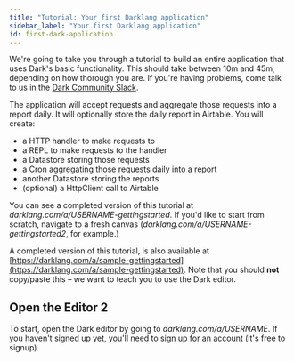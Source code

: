 ```yaml
---
title: "Tutorial: Your first Darklang application"
sidebar_label: "Your first Darklang application"
id: first-dark-application
---
```


We're going to take you through a tutorial to build an entire application that
uses Dark's basic functionality. This should take between 10m and 45m, depending
on how thorough you are. If you're having problems, come talk to us in the
[Dark Community Slack](https://darklang.com/slack-invite).

The application will accept requests and aggregate those requests into a report
daily. It will optionally store the daily report in Airtable. You will create:

- a HTTP handler to make requests to
- a REPL to make requests to the handler
- a Datastore storing those requests
- a Cron aggregating those requests daily into a report
- another Datastore storing the reports
- (optional) a HttpClient call to Airtable

You can see a completed version of this tutorial at
_darklang.com/a/USERNAME-gettingstarted_. If you'd like to start from scratch,
navigate to a fresh canvas (_darklang.com/a/USERNAME-gettingstarted2_, for
example.)

A completed version of this tutorial, is also available at
[https://darklang.com/a/sample-gettingstarted](https://darklang.com/a/sample-gettingstarted).
Note that you should **not** copy/paste this &ndash; we want to teach you to use
the Dark editor.

## Open the Editor 2

To start, open the Dark editor by going to _darklang.com/a/USERNAME_. If you
haven't signed up yet, you'll need to
[sign up for an account](https://darklang.com/signup) (it's free to signup).
